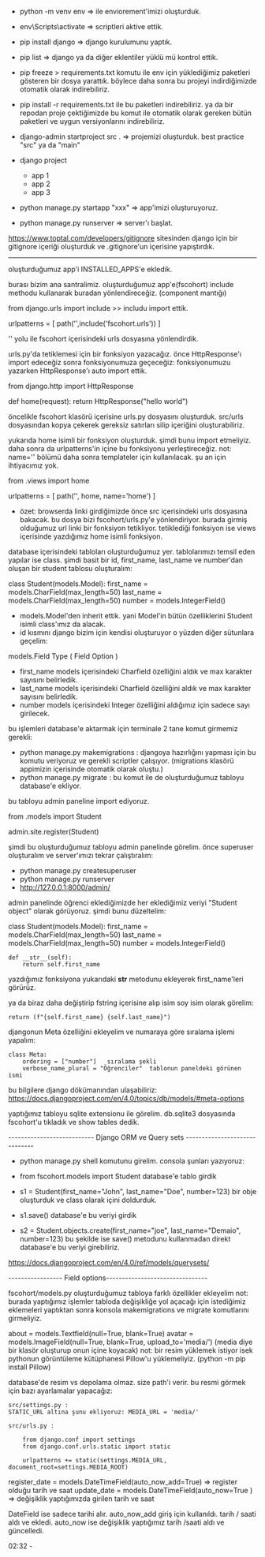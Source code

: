 - python -m venv env => ile enviorement'imizi oluşturduk. 

- env\Scripts\activate => scriptleri aktive ettik.

- pip install django => django kurulumunu yaptık.

- pip list => django ya da diğer eklentiler yüklü mü kontrol ettik.

- pip freeze > requirements.txt komutu ile env için yüklediğimiz paketleri gösteren bir dosya yarattık. böylece daha sonra bu projeyi indirdiğimizde otomatik olarak indirebiliriz.

- pip install -r requirements.txt ile bu paketleri indirebiliriz. ya da bir repodan proje çektiğimizde bu komut ile otomatik olarak gereken bütün paketleri ve uygun versiyonlarını indirebiliriz.

- django-admin startproject src . => projemizi oluşturduk. best practice "src" ya da "main"

- django project
    - app 1
    - app 2
    - app 3

- python manage.py startapp "xxx" => app'imizi oluşturuyoruz.

- python manage.py runserver => server'ı başlat.

https://www.toptal.com/developers/gitignore sitesinden django için bir gitignore içeriği oluşturduk ve .gitignore'un içerisine yapıştırdık.

--- --- --- --- ---

<!-- ! --- --- --- src/settings.py : --- --- --- -->

oluşturduğumuz app'i INSTALLED_APPS'e ekledik.
 


<!-- ! --- --- --- src/urls.py : --- --- --- -->

burası bizim ana santralimiz. oluşturduğumuz app'e(fscohort) include methodu kullanarak buradan yönlendireceğiz. (component mantığı)


<!-- ? -->
from django.urls import include  >> includu import ettik.

urlpatterns = [
    path('',include('fscohort.urls'))
]

'' yolu ile fscohort içerisindeki urls dosyasına yönlendirdik.
<!-- ? -->


<!-- ! --- --- --- fscohort/views.py: --- --- ---  -->

urls.py'da tetiklemesi için bir fonksiyon yazacağız. önce HttpResponse'ı import edeceğiz sonra fonksiyonumuza geçeceğiz:
fonksiyonumuzu yazarken HttpResponse'ı auto import ettik.


<!-- ? -->
from django.http import HttpResponse

def home(request):
    return HttpResponse("hello world")
<!-- ? -->




<!-- ! --- --- --- fscohort/urls.py: --- --- --- -->

öncelikle fscohort klasörü içerisine urls.py dosyasını oluşturduk. src/urls dosyasından kopya çekerek gereksiz satırları silip içeriğini oluşturabiliriz.

yukarıda home isimli bir fonksiyon oluşturduk. şimdi bunu import etmeliyiz.
daha sonra da urlpatterns'in içine bu fonksiyonu yerleştireceğiz.
not: name='' bölümü daha sonra templateler için kullanılacak. şu an için ihtiyacımız yok.


<!-- ? -->
from .views import home

urlpatterns = [
    path('', home, name='home')
]
<!-- ? -->



- özet:
browserda linki girdiğimizde önce src içerisindeki urls dosyasına bakacak. bu dosya bizi fscohort/urls.py'e yönlendiriyor. burada girmiş olduğumuz url linki bir fonksiyon tetikliyor. tetiklediği fonksiyon ise views içerisinde yazdığımız home isimli fonksiyon.


<!-- ! --- --- --- fscohort/models.py --- --- --- -->

database içerisindeki tabloları oluşturduğumuz yer. tablolarımızı temsil eden yapılar ise class.
şimdi basit bir id, first_name, last_name ve number'dan oluşan bir student tablosu oluşturalım:



<!-- ? -->
class Student(models.Model):
    first_name = models.CharField(max_length=50)
    last_name =  models.CharField(max_length=50)
    number = models.IntegerField()
<!-- ? -->


- models.Model'den inherit ettik. yani Model'in bütün özelliklerini Student isimli class'ımız da alacak.
- id kısmını django bizim için kendisi oluşturuyor o yüzden diğer sütunlara geçelim:

models.Field Type ( Field Option )

- first_name models içerisindeki Charfield özelliğini aldık ve max karakter sayısını belirledik.
- last_name models içerisindeki Charfield özelliğini aldık ve max karakter sayısını belirledik.
- number models içerisindeki Integer özelliğini aldığımız için sadece sayı girilecek.


bu işlemleri database'e aktarmak için terminale 2 tane komut girmemiz gerekli:
- python manage.py makemigrations  : djangoya hazırlığını yapması için bu komutu veriyoruz ve gerekli scriptler çalışıyor. (migrations klasörü appimizin içerisinde otomatik olarak oluştu.)
- python manage.py migrate : bu komut ile de oluşturduğumuz tabloyu database'e ekliyor.


<!-- ! fscohort/admin.py -->

bu tabloyu admin paneline import ediyoruz.

<!-- ? -->
from .models import Student

admin.site.register(Student)
<!-- ? -->


şimdi bu oluşturduğumuz tabloyu admin panelinde görelim. önce superuser oluşturalım ve server'ımızı tekrar çalıştıralım:
- python manage.py createsuperuser
- python manage.py runserver
- http://127.0.0.1:8000/admin/


admin panelinde öğrenci eklediğimizde her eklediğimiz veriyi "Student object" olarak görüyoruz. şimdi bunu düzeltelim:

<!-- ! --- --- --- fscohort/models.py --- --- --- -->

class Student(models.Model):
    first_name = models.CharField(max_length=50)
    last_name =  models.CharField(max_length=50)
    number = models.IntegerField()

    def __str__(self):
        return self.first_name

yazdığımız fonksiyona yukarıdaki __str__ metodunu ekleyerek first_name'leri görürüz.

ya da biraz daha değiştirip fstring içerisine alıp isim soy isim olarak görelim:

    return (f"{self.first_name} {self.last_name}")

djangonun Meta özelliğini ekleyelim ve numaraya göre sıralama işlemi yapalım:

    class Meta:
        ordering = ["number"]   sıralama şekli
        verbose_name_plural = "Öğrenciler"  tablonun paneldeki görünen ismi

bu bilgilere django dökümanından ulaşabiliriz:
https://docs.djangoproject.com/en/4.0/topics/db/models/#meta-options


yaptığımız tabloyu sqlite extensionu ile görelim. db.sqlite3 dosyasında fscohort'u tıkladık ve show tables dedik.

--------------------------- Django ORM ve Query sets ------------------------------

- python manage.py shell komutunu girelim. consola şunları yazıyoruz:

- from fscohort.models import Student   database'e tablo girdik

- s1 = Student(first_name="John", last_name="Doe", number=123)   bir obje oluşturduk ve class olarak içini doldurduk.

- s1.save()  database'e bu veriyi girdik

- s2 = Student.objects.create(first_name="joe", last_name="Demaio", number=123)
bu şekilde ise save() metodunu kullanmadan direkt database'e bu veriyi girebiliriz.

https://docs.djangoproject.com/en/4.0/ref/models/querysets/


----------------- Field options--------------------------------

fscohort/models.py
oluşturduğumuz tabloya farklı özellikler ekleyelim
not: burada yaptığımız işlemler tabloda değişikliğe yol açacağı için istediğimiz eklemeleri yaptıktan sonra konsola makemigrations ve migrate komutlarını girmeliyiz.

about = models.Textfield(null=True, blank=True)
avatar = models.ImageField(null=True, blank=True, upload_to='media/') (media diye bir klasör oluşturup onun içine koyacak) 
not: bir resim yüklemek istiyor isek pythonun görüntüleme kütüphanesi Pillow'u yüklemeliyiz. (python -m pip install Pillow)

database'de resim vs depolama olmaz. size path'i verir.
bu resmi görmek için bazı ayarlamalar yapacağız:

    src/settings.py :
    STATIC_URL altına şunu ekliyoruz: MEDIA_URL = 'media/'

    src/urls.py :

        from django.conf import settings
        from django.conf.urls.static import static

        urlpatterns += static(settings.MEDIA_URL, document_root=settings.MEDIA_ROOT)


register_date = models.DateTimeField(auto_now_add=True)  => register olduğu tarih ve saat
update_date = models.DateTimeField(auto_now=True )  => değişiklik yaptığımızda girilen tarih ve saat

DateField ise sadece tarihi alır.
auto_now_add giriş için kullanıldı. tarih / saati aldı ve ekledi.
auto_now ise değişiklik yaptığımız tarih /saati aldı ve güncelledi.





02:32 -


